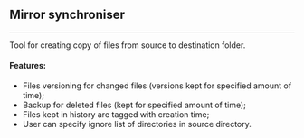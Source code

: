 ## Mirror synchroniser
---

Tool for creating copy of files from source to destination folder.

#### Features:

- Files versioning for changed files (versions kept for specified amount of time);
- Backup for deleted files (kept for specified amount of time);
- Files kept in history are tagged with creation time;
- User can specify ignore list of directories in source directory.

